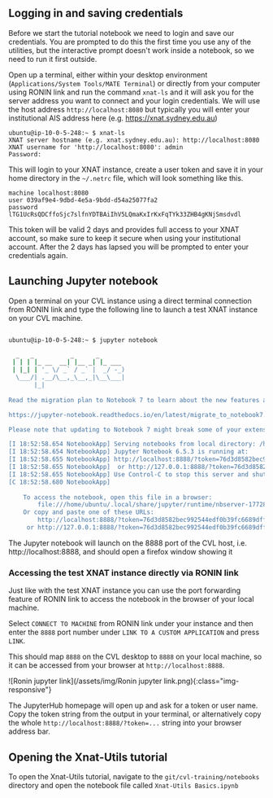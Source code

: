 ---
---

## Logging in and saving credentials

Before we start the tutorial notebook we need to login and save our credentials. You
are prompted to do this the first time you use any of the utilities, but the interactive
prompt doesn't work inside a notebook, so we need to run it first outside.

Open up a terminal, either within your desktop environment (`Applications/System Tools/MATE Terminal`)
or directly from your computer using RONIN link and run the command `xnat-ls` and
it will ask you for the server address you want to connect and your login credentials.
We will use the host address `http://localhost:8080` but typically you will enter your
institutional AIS address here (e.g. https://xnat.sydney.edu.au)

```
ubuntu@ip-10-0-5-248:~ $ xnat-ls
XNAT server hostname (e.g. xnat.sydney.edu.au): http://localhost:8080
XNAT username for 'http://localhost:8080': admin
Password:
```

This will login to your XNAT instance, create a user token and save it in your home
directory in the `~/.netrc` file, which will look something like this.

```
machine localhost:8080
user 039af9e4-9dbd-4e5a-9bdd-d54a25077fa2
password lTG1UcRsQDCffoSjc7slfnYDTBAiIhV5LQmaKxIrKxFqTYk33ZHB4gKNjSmsdvdl
```

This token will be valid 2 days and provides full access to your XNAT account, so make sure
to keep it secure when using your institutional account. After the 2 days has lapsed
you will be prompted to enter your credentials again.



## Launching Jupyter notebook

Open a terminal on your CVL instance using a direct terminal connection from
RONIN link and type the following line to launch a test XNAT instance
on your CVL machine.

```bash

ubuntu@ip-10-0-5-248:~ $ jupyter notebook

  _   _          _      _
 | | | |_ __  __| |__ _| |_ ___
 | |_| | '_ \/ _` / _` |  _/ -_)
  \___/| .__/\__,_\__,_|\__\___|
       |_|
                       
Read the migration plan to Notebook 7 to learn about the new features and the actions to take if you are using extensions.

https://jupyter-notebook.readthedocs.io/en/latest/migrate_to_notebook7.html

Please note that updating to Notebook 7 might break some of your extensions.

[I 18:52:58.654 NotebookApp] Serving notebooks from local directory: /home/ubuntu
[I 18:52:58.654 NotebookApp] Jupyter Notebook 6.5.3 is running at:
[I 18:52:58.655 NotebookApp] http://localhost:8888/?token=76d3d8582bec992544edf0b39fc6689dff87e207e51f9d2f
[I 18:52:58.655 NotebookApp]  or http://127.0.0.1:8888/?token=76d3d8582bec992544edf0b39fc6689dff87e207e51f9d2f
[I 18:52:58.655 NotebookApp] Use Control-C to stop this server and shut down all kernels (twice to skip confirmation).
[C 18:52:58.680 NotebookApp] 
    
    To access the notebook, open this file in a browser:
        file:///home/ubuntu/.local/share/jupyter/runtime/nbserver-17728-open.html
    Or copy and paste one of these URLs:
        http://localhost:8888/?token=76d3d8582bec992544edf0b39fc6689dff87e207e51f9d2f
     or http://127.0.0.1:8888/?token=76d3d8582bec992544edf0b39fc6689dff87e207e
```

The Jupyter notebook will launch on the 8888 port of the CVL host, i.e.
http://localhost:8888, and should open a firefox window showing it

### Accessing the test XNAT instance directly via RONIN link

Just like with the test XNAT instance you can use the port forwarding feature of RONIN link
to access the notebook in the browser of your local machine.

Select `CONNECT TO MACHINE` from RONIN link under your instance and then enter the `8888`
port number under `LINK TO A CUSTOM APPLICATION` and press `LINK`.

This should map `8888` on the CVL desktop to `8888` on your local machine, so it can
be accessed from your browser at `http://localhost:8888`.

![Ronin jupyter link](/assets/img/Ronin jupyter link.png){:class="img-responsive"}

The JupyterHub homepage will open up and ask for a token or user name. Copy the token
string from the output in your terminal, or alternatively copy the whole
`http://localhost:8888/?token=...` string into your browser address bar.


## Opening the Xnat-Utils tutorial

To open the Xnat-Utils tutorial, navigate to the `git/cvl-training/notebooks` directory
and open the notebook file called `Xnat-Utils Basics.ipynb`
